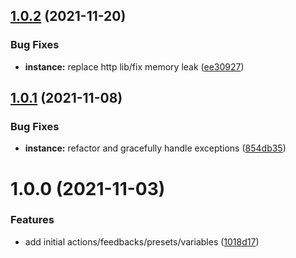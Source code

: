 ## [1.0.2](https://github.com/bitfocus/companion-module-blackbird-hdmimatrix/compare/v1.0.1...v1.0.2) (2021-11-20)


### Bug Fixes

* **instance:** replace http lib/fix memory leak ([ee30927](https://github.com/bitfocus/companion-module-blackbird-hdmimatrix/commit/ee309277d43ad2c9271b3c97b7d4f048017aa2dd))

## [1.0.1](https://github.com/bitfocus/companion-module-blackbird-hdmimatrix/compare/v1.0.0...v1.0.1) (2021-11-08)


### Bug Fixes

* **instance:** refactor and gracefully handle exceptions ([854db35](https://github.com/bitfocus/companion-module-blackbird-hdmimatrix/commit/854db35af81be4149648b095409ef379fd5a2b9b))

# 1.0.0 (2021-11-03)


### Features

* add initial actions/feedbacks/presets/variables ([1018d17](https://github.com/estilles/companion-module-blackbird-hdmimatrix/commit/1018d1709f4ff067206e081f05645a8d19243de8))
